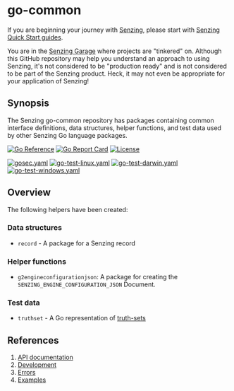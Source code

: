 # go-common

If you are beginning your journey with
[Senzing](https://senzing.com/),
please start with
[Senzing Quick Start guides](https://docs.senzing.com/quickstart/).

You are in the
[Senzing Garage](https://github.com/senzing-garage)
where projects are "tinkered" on.
Although this GitHub repository may help you understand an approach to using Senzing,
it's not considered to be "production ready" and is not considered to be part of the Senzing product.
Heck, it may not even be appropriate for your application of Senzing!

## Synopsis

The Senzing go-common repository has packages containing
common interface definitions, data structures, helper functions, and test data
used by other Senzing Go language packages.

[![Go Reference](https://pkg.go.dev/badge/github.com/senzing-garage/go-common.svg)](https://pkg.go.dev/github.com/senzing-garage/go-common)
[![Go Report Card](https://goreportcard.com/badge/github.com/senzing-garage/go-common)](https://goreportcard.com/report/github.com/senzing-garage/go-common)
[![License](https://img.shields.io/badge/License-Apache2-brightgreen.svg)](https://github.com/senzing-garage/go-common/blob/main/LICENSE)

[![gosec.yaml](https://github.com/senzing-garage/go-common/actions/workflows/gosec.yaml/badge.svg)](https://github.com/senzing-garage/go-common/actions/workflows/gosec.yaml)
[![go-test-linux.yaml](https://github.com/senzing-garage/go-common/actions/workflows/go-test-linux.yaml/badge.svg)](https://github.com/senzing-garage/go-common/actions/workflows/go-test-linux.yaml)
[![go-test-darwin.yaml](https://github.com/senzing-garage/go-common/actions/workflows/go-test-darwin.yaml/badge.svg)](https://github.com/senzing-garage/go-common/actions/workflows/go-test-darwin.yaml)
[![go-test-windows.yaml](https://github.com/senzing-garage/go-common/actions/workflows/go-test-windows.yaml/badge.svg)](https://github.com/senzing-garage/go-common/actions/workflows/go-test-windows.yaml)

## Overview

The following helpers have been created:

### Data structures

- `record` - A package for a Senzing record

### Helper functions

- `g2engineconfigurationjson`:  A package for creating the `SENZING_ENGINE_CONFIGURATION_JSON` Document.

### Test data

- `truthset` - A Go representation of [truth-sets](https://github.com/senzing-garage/truth-sets)

## References

1. [API documentation](https://pkg.go.dev/github.com/senzing-garage/go-common)
1. [Development](docs/development.md)
1. [Errors](docs/errors.md)
1. [Examples](docs/examples.md)
